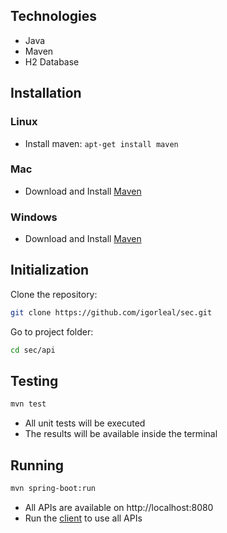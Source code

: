 
## Technologies
* Java
* Maven
* H2 Database

## Installation

### Linux
* Install maven: `apt-get install maven`

### Mac
* Download and Install [Maven](https://maven.apache.org/download.cgi)

### Windows
* Download and Install [Maven](https://maven.apache.org/download.cgi)


## Initialization

Clone the repository:
```sh
git clone https://github.com/igorleal/sec.git
```

Go to project folder:
```sh
cd sec/api
```

## Testing

```sh
mvn test
```

* All unit tests will be executed
* The results will be available inside the terminal

## Running

```sh
mvn spring-boot:run
```

* All APIs are available on http://localhost:8080
* Run the [client](https://github.com/igorleal/sec/tree/master/app) to use all APIs